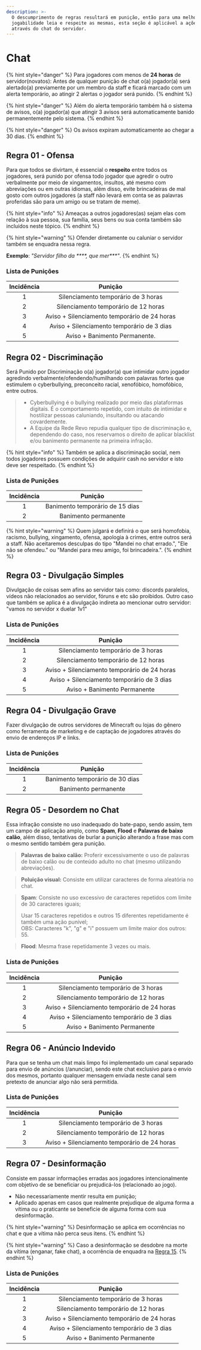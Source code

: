 ```yaml
---
description: >-
  O descumprimento de regras resultará em punição, então para uma melhor
  jogabilidade leia e respeite as mesmas, esta seção é aplicável a ações feitas
  através do chat do servidor.
---
```


# Chat



{% hint style="danger" %}
Para jogadores com menos de **24** **horas** de servidor(novatos): Antes de qualquer punição de chat o(a) jogador(a) será alertado(a) previamente por um membro da staff e ficará marcado com um alerta temporário, ao atingir 2 alertas o jogador será punido.
{% endhint %}

{% hint style="danger" %}
Além do alerta temporário também há o sistema de avisos, o(a) jogador(a) que atingir 3 avisos será automaticamente banido permanentemente pelo sistema.
{% endhint %}

{% hint style="danger" %}
Os avisos expiram automaticamente ao chegar a 30 dias.
{% endhint %}

## Regra 01 - Ofensa <a href="#01" id="01"></a>

Para que todos se divirtam, é essencial o **respeito** entre todos os jogadores, será punido por ofensa todo jogador que agredir o outro verbalmente por meio de xingamentos, insultos, até mesmo com abreviações ou em outras idiomas, além disso, evite brincadeiras de mal gosto com outros jogadores (a staff não levará em conta se as palavras proferidas são para um amigo ou se tratam de meme).

{% hint style="info" %}
Ameaças a outros jogadores(as) sejam elas com relação à sua pessoa, sua família, seus bens ou sua conta também são incluídos neste tópico.
{% endhint %}

{% hint style="warning" %}
Ofender diretamente ou caluniar o servidor também se enquadra nessa regra.

**Exemplo**: _"Servidor filho da \*\*\*\*, que mer\*\*\*"_.
{% endhint %}

### Lista de Punições <a href="#lista-de-punicoes" id="lista-de-punicoes"></a>

| Incidência |                    Punição                   |
| :--------: | :------------------------------------------: |
|      1     |      Silenciamento temporário de 3 horas     |
|      2     |     Silenciamento temporário de 12 horas     |
|      3     | Aviso + Silenciamento temporário de 24 horas |
|      4     |  Aviso + Silenciamento temporário de 3 dias  |
|      5     |         Aviso + Banimento Permanente.        |

## Regra 02 - **Discriminação** <a href="#01" id="01"></a>

Será Punido por Discriminação o(a) jogador(a) que intimidar outro jogador agredindo verbalmente/ofendendo/humilhando com palavras fortes que estimulem o cyberbullying, preconceito racial, xenofóbico, homofóbico, entre outros.

> * Cyberbullying é o bullying realizado por meio das plataformas digitais. É o comportamento repetido, com intuito de intimidar e hostilizar pessoas caluniando, insultando ou atacando covardemente.
> * A Equipe da Rede Revo repudia qualquer tipo de discriminação e, dependendo do caso, nos reservamos o direito de aplicar blacklist e/ou banimento permanente na primeira infração.

{% hint style="info" %}
Também se aplica a discriminação social, nem todos jogadores possuem condições de adquirir cash no servidor e isto deve ser respeitado.
{% endhint %}

### Lista de Punições <a href="#lista-de-punicoes-1" id="lista-de-punicoes-1"></a>

| Incidência |             Punição             |
| :--------: | :-----------------------------: |
|      1     | Banimento temporário de 15 dias |
|      2     |       Banimento permanente      |

{% hint style="warning" %}
Quem julgará e definirá o que será homofobia, racismo, bullying, xingamento, ofensa, apologia à crimes, entre outros será a staff. Não aceitaremos desculpas do tipo "Mandei no chat errado.", "Ele não se ofendeu." ou "Mandei para meu amigo, foi brincadeira.".
{% endhint %}

## Regra 03 - **Divulgação Simples** <a href="#02" id="02"></a>

Divulgação de coisas sem afins ao servidor tais como: discords paralelos, vídeos não relacionados ao servidor, fóruns e etc são proibidos. Outro caso que também se aplica é a divulgação indireta ao mencionar outro servidor: "vamos no servidor x duelar 1v1"

### Lista de Punições <a href="#lista-de-punicoes" id="lista-de-punicoes"></a>

| Incidência |                    Punição                   |
| :--------: | :------------------------------------------: |
|      1     |      Silenciamento temporário de 3 horas     |
|      2     |     Silenciamento temporário de 12 horas     |
|      3     | Aviso + Silenciamento temporário de 24 horas |
|      4     |  Aviso + Silenciamento temporário de 3 dias  |
|      5     |         Aviso + Banimento Permanente         |

## Regra 04 - **Divulgação Grave** <a href="#02" id="02"></a>

Fazer divulgação de outros servidores de Minecraft ou lojas do gênero como ferramenta de marketing e de captação de jogadores através do envio de endereços IP e links.

### Lista de Punições <a href="#lista-de-punicoes-3" id="lista-de-punicoes-3"></a>

| Incidência |             Punição             |
| :--------: | :-----------------------------: |
|      1     | Banimento temporário de 30 dias |
|      2     |       Banimento permanente      |

## Regra 05 - **Desordem no Chat** <a href="#02" id="02"></a>

Essa infração consiste no uso inadequado do bate-papo, sendo assim, tem um campo de aplicação amplo, como **Spam**, **Flood** e **Palavras de baixo calão**, além disso, tentativas de burlar a punição alterando a frase mas com o mesmo sentido também gera punição.

> **Palavras de baixo calão:** Proferir excessivamente o uso de palavras de baixo calão ou de conteúdo adulto no chat (mesmo utilizando abreviações).

> **Poluição visual:** Consiste em utilizar caracteres de forma aleatória no chat.

> **Spam**: Consiste no uso excessivo de caracteres repetidos com limite de 30 caracteres iguais;
>
> Usar 15 caracteres repetidos e outros 15 diferentes repetidamente é também uma ação punível;\
> OBS: Caracteres "k", "g" e "i" possuem um limite maior dos outros: 55.

> **Flood**: Mesma frase repetidamente 3 vezes ou mais.

### Lista de Punições <a href="#lista-de-punicoes-5" id="lista-de-punicoes-5"></a>

| Incidência |                    Punição                   |
| :--------: | :------------------------------------------: |
|      1     |      Silenciamento temporário de 3 horas     |
|      2     |     Silenciamento temporário de 12 horas     |
|      3     | Aviso + Silenciamento temporário de 24 horas |
|      4     |  Aviso + Silenciamento temporário de 3 dias  |
|      5     |         Aviso + Banimento Permanente         |

## Regra 06 - **Anúncio Indevido** <a href="#02" id="02"></a>

Para que se tenha um chat mais limpo foi implementado um canal separado para envio de anúncios (/anunciar), sendo este chat exclusivo para o envio dos mesmos, portanto qualquer mensagem enviada neste canal sem pretexto de anunciar algo não será permitida.

### Lista de Punições <a href="#lista-de-punicoes-5" id="lista-de-punicoes-5"></a>



| Incidência |                    Punição                   |
| :--------: | :------------------------------------------: |
|      1     |      Silenciamento temporário de 3 horas     |
|      2     |     Silenciamento temporário de 12 horas     |
|      3     | Aviso + Silenciamento temporário de 24 horas |

## Regra 07 - **Desinformação** <a href="#02" id="02"></a>



Consiste em passar informações erradas aos jogadores intencionalmente com objetivo de se beneficiar ou prejudicá-los (relacionado ao jogo).

* Não necessariamente mentir resulta em punição;
* Aplicado apenas em casos que realmente prejudique de alguma forma a vítima ou o praticante se beneficie de alguma forma com sua desinformação.

{% hint style="warning" %}
Desinformação se aplica em ocorrências no chat e que a vítima não perca seus itens.
{% endhint %}

{% hint style="warning" %}
Caso a desinformação se desdobre na morte da vítima (enganar, fake chat), a ocorrência de enquadra na [Regra 15](https://wiki.rederevo.com/regras/jogabilidade#01-4).
{% endhint %}

### Lista de Punições <a href="#lista-de-punicoes-6" id="lista-de-punicoes-6"></a>

| Incidência |                    Punição                   |
| :--------: | :------------------------------------------: |
|      1     |      Silenciamento temporário de 3 horas     |
|      2     |     Silenciamento temporário de 12 horas     |
|      3     | Aviso + Silenciamento temporário de 24 horas |
|      4     |  Aviso + Silenciamento temporário de 3 dias  |
|      5     |         Aviso + Banimento Permanente         |

